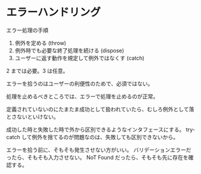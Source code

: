 # エラーハンドリング

エラー処理の手順

1. 例外を定める (throw)
2. 例外時でも必要な終了処理を続ける (dispose)
3. ユーザーに返す動作を規定して例外ではなくす (catch)

2 までは必要。3 は任意。

エラーを拾うのはユーザーの利便性のためで、必須ではない。

処理を止めるべきところでは、エラーで処理を止めるのが正常。

定義されていないのにたまたま成功として扱われていたら、むしろ例外として落とさないといけない。

成功した時と失敗した時で外から区別できるようなインタフェースにする。
try-catch して例外を捨てるのが問題なのは、失敗しても区別できないから。

エラーを拾う前に、そもそも発生させない方がいい。
バリデーションエラーだったら、そもそも入力させない。
NoT Found だったら、そもそも先に存在を確認する。
